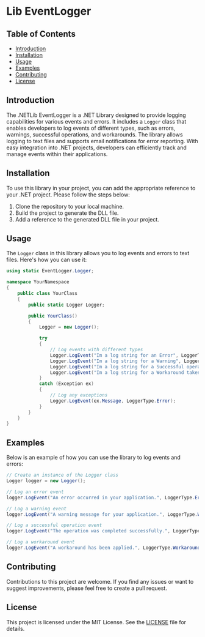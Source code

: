 # Lib EventLogger

## Table of Contents

- [Introduction](#introduction)
- [Installation](#installation)
- [Usage](#usage)
- [Examples](#examples)
- [Contributing](#contributing)
- [License](#license)

## Introduction

The .NETLib EventLogger is a .NET Library designed to provide logging capabilities for various events and errors. It includes a `Logger` class that enables developers to log events of different types, such as errors, warnings, successful operations, and workarounds. The library allows logging to text files and supports email notifications for error reporting. With easy integration into .NET projects, developers can efficiently track and manage events within their applications.

## Installation

To use this library in your project, you can add the appropriate reference to your .NET project. Please follow the steps below:

1. Clone the repository to your local machine.
2. Build the project to generate the DLL file.
3. Add a reference to the generated DLL file in your project.

## Usage

The `Logger` class in this library allows you to log events and errors to text files. Here's how you can use it:

```csharp
using static EventLogger.Logger;

namespace YourNamespace
{
    public class YourClass
    {
        public static Logger Logger;

        public YourClass()
        {
            Logger = new Logger();

            try
            {
                // Log events with different types
                Logger.LogEvent("Im a log string for an Error", LoggerType.Error);
                Logger.LogEvent("Im a log string for a Warning", LoggerType.Warning);
                Logger.LogEvent("Im a log string for a Successful operation", LoggerType.Success);
                Logger.LogEvent("Im a log string for a Workaround taken place", LoggerType.Workaround);
            }
            catch (Exception ex) 
            {
                // Log any exceptions
                Logger.LogEvent(ex.Message, LoggerType.Error);
            }
        }
    }
}
```
## Examples

Below is an example of how you can use the library to log events and errors:

```csharp
// Create an instance of the Logger class
Logger logger = new Logger();

// Log an error event
logger.LogEvent("An error occurred in your application.", LoggerType.Error);

// Log a warning event
logger.LogEvent("A warning message for your application.", LoggerType.Warning);

// Log a successful operation event
logger.LogEvent("The operation was completed successfully.", LoggerType.Success);

// Log a workaround event
logger.LogEvent("A workaround has been applied.", LoggerType.Workaround);
```

## Contributing

Contributions to this project are welcome. If you find any issues or want to suggest improvements, please feel free to create a pull request.

## License

This project is licensed under the MIT License. See the [LICENSE](LICENSE) file for details.

